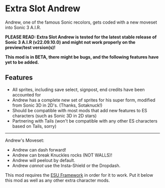 # Extra Slot Andrew
Andrew, one of the famous Sonic recolors, gets coded with a new moveset into Sonic 3 A.I.R.

**PLEASE READ: Extra Slot Andrew is tested for the latest stable release of Sonic 3 A.I.R (v22.09.10.0) and might not work properly on the preview/test version(s)!**

**This mod is in BETA, there might be bugs, and the following features have yet to be added.**

## Features
- All sprites, including save select, signpost, end credits have been accounted for
- Andrew has a complete new set of sprites for his super form, modified from Sonic 3D in 2D's. (Thanks, Sotaknuck!)
- Should be compatible with most mods that add new features to ES characters (such as Sonic 3D in 2D stars)
- Partnering with Tails (won't be compatible with any other ES characters based on Tails, sorry)
_____
Andrew's Moveset:

- Andrew can dash forward!
- Andrew can break Knuckles rocks (NOT WALLS)!
- Andrew will peelout by default.
- Andrew *cannot* use the Insta-Shield or the Dropdash.

This mod requires the [ESU Framework](https://sonic3air.boards.net/thread/28/esu-framework) in order for it to work. Put it below this mod as well as any other extra character mods.

